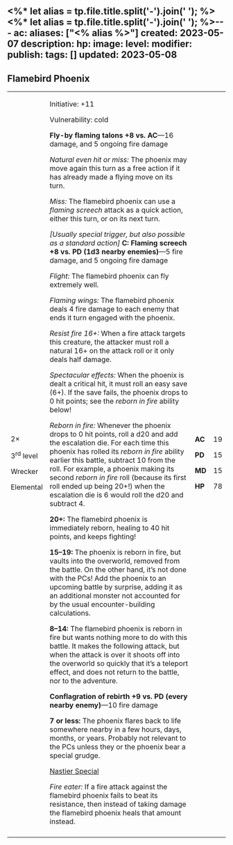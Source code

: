<%* let alias = tp.file.title.split('-').join(' '); %><%* let alias = tp.file.title.split('-').join(' '); %>---
ac: 
aliases: ["<% alias %>"]
created: 2023-05-07
description: 
hp: 
image: 
level: 
modifier: 
publish: 
tags: []
updated: 2023-05-08
---

## Flamebird Phoenix

<table>
<colgroup>
<col style="width: 16%" />
<col style="width: 71%" />
<col style="width: 5%" />
<col style="width: 6%" />
</colgroup>
<tbody>
<tr class="odd">
<td><p>2×</p>
<p>3<sup>rd</sup> level</p>
<p>Wrecker</p>
<p>Elemental</p></td>
<td><p>Initiative: +11</p>
<p>Vulnerability: cold</p>
<p><strong>Fly-by flaming talons +8 vs. AC</strong>—16 damage, and 5
ongoing fire damage</p>
<p><em>Natural even hit or miss:</em> The phoenix may move again this
turn as a free action if it has already made a flying move on its
turn.</p>
<p><em>Miss:</em> The flamebird phoenix can use a <em>flaming
screech</em> attack as a quick action, either this turn, or on its next
turn.</p>
<p><em>[Usually special trigger, but also possible as a standard
action]</em> <strong>C: Flaming screech +8 vs. PD (1d3 nearby
enemies)</strong>—5 fire damage, and 5 ongoing fire damage</p>
<p><em>Flight:</em> The flamebird phoenix can fly extremely well.</p>
<p><em>Flaming wings:</em> The flamebird phoenix deals 4 fire damage to
each enemy that ends it turn engaged with the phoenix.</p>
<p><em>Resist fire 16+:</em> When a fire attack targets this creature,
the attacker must roll a natural 16+ on the attack roll or it only deals
half damage.</p>
<p><em>Spectacular effects:</em> When the phoenix is dealt a critical
hit, it must roll an easy save (6+). If the save fails, the phoenix
drops to 0 hit points; see the <em>reborn in fire</em> ability
below!</p>
<p><em>Reborn in fire:</em> Whenever the phoenix drops to 0 hit points,
roll a d20 and add the escalation die. For each time this phoenix has
rolled its <em>reborn in fire</em> ability earlier this battle, subtract
10 from the roll. For example, a phoenix making its second <em>reborn in
fire</em> roll (because its first roll ended up being 20+!) when the
escalation die is 6 would roll the d20 and subtract 4.</p>
<p><strong>20+:</strong> The flamebird phoenix is immediately reborn,
healing to 40 hit points, and keeps fighting!</p>
<p><strong>15–19:</strong> The phoenix is reborn in fire, but vaults
into the overworld, removed from the battle. On the other hand, it’s not
done with the PCs! Add the phoenix to an upcoming battle by surprise,
adding it as an additional monster not accounted for by the usual
encounter-building calculations.</p>
<p><strong>8–14:</strong> The flamebird phoenix is reborn in fire but
wants nothing more to do with this battle. It makes the following
attack, but when the attack is over it shoots off into the overworld so
quickly that it’s a teleport effect, and does not return to the battle,
nor to the adventure.</p>
<p><strong>Conflagration of rebirth +9 vs. PD (every nearby
enemy)</strong>—10 fire damage</p>
<p><strong>7 or less:</strong> The phoenix flares back to life somewhere
nearby in a few hours, days, months, or years. Probably not relevant to
the PCs unless they or the phoenix bear a special grudge.</p>
<p><u>Nastier Special</u></p>
<p><em>Fire eater:</em> If a fire attack against the flamebird phoenix
fails to beat its resistance, then instead of taking damage the
flamebird phoenix heals that amount instead.</p></td>
<td><p><strong>AC</strong></p>
<p><strong>PD</strong></p>
<p><strong>MD</strong></p>
<p><strong>HP</strong></p></td>
<td><p>19</p>
<p>15</p>
<p>15</p>
<p>78</p></td>
</tr>
<tr class="even">
<td></td>
<td></td>
<td></td>
<td></td>
</tr>
</tbody>
</table>
